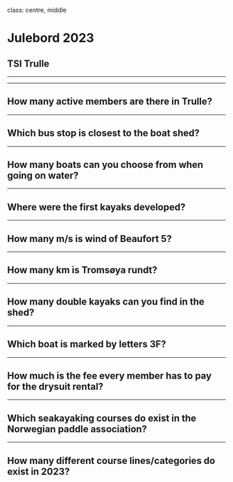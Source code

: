 class: centre, middle

# Julebord 2023

## TSI Trulle

---
---

## How many active members are there in Trulle?

---

## Which bus stop is closest to the boat shed?

---

## How many boats can you choose from when going on water?

---

## Where were the first kayaks developed?

---

## How many m/s is wind of Beaufort 5?

---

## How many km is Tromsøya rundt?

---

## How many double kayaks can you find in the shed?

---

## Which boat is marked by letters 3F? 

---

## How much is the fee every member has to pay for the drysuit rental?

---

## Which seakayaking courses do exist in the Norwegian paddle association?

---

## How many different course lines/categories do exist in 2023?


